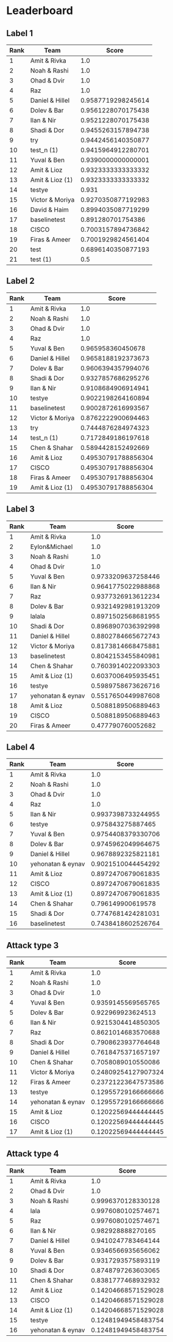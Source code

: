 # Leaderboard

## Label 1
| Rank | Team | Score |
|---|---|---|
|1|Amit & Rivka|1.0|
|2|Noah & Rashi|1.0|
|3|Ohad & Dvir|1.0|
|4|Raz|1.0|
|5|Daniel & Hillel|0.9587719298245614|
|6|Dolev & Bar|0.9561228070175438|
|7|Ilan & Nir|0.9521228070175438|
|8|Shadi & Dor|0.9455263157894738|
|9|try|0.9442456140350877|
|10|test_n (1)|0.9415964912280701|
|11|Yuval & Ben|0.9390000000000001|
|12|Amit & Lioz|0.9323333333333332|
|13|Amit & Lioz (1)|0.9323333333333332|
|14|testye|0.931|
|15|Victor & Moriya|0.9270350877192983|
|16|David & Haim|0.8994035087719299|
|17|baselinetest|0.891280701754386|
|18|CISCO|0.7003157894736842|
|19|Firas & Ameer|0.7001929824561404|
|20|test|0.6896140350877193|
|21|test (1)|0.5|


## Label 2
| Rank | Team | Score |
|---|---|---|
|1|Amit & Rivka|1.0|
|2|Noah & Rashi|1.0|
|3|Ohad & Dvir|1.0|
|4|Raz|1.0|
|5|Yuval & Ben|0.965958360450678|
|6|Daniel & Hillel|0.9658188192373673|
|7|Dolev & Bar|0.9606394357994076|
|8|Shadi & Dor|0.9327857686295276|
|9|Ilan & Nir|0.9108684906914941|
|10|testye|0.9022198264160894|
|11|baselinetest|0.9002872616993567|
|12|Victor & Moriya|0.8762222900694463|
|13|try|0.7444876284974323|
|14|test_n (1)|0.7172849186197618|
|15|Chen & Shahar|0.5894428152492669|
|16|Amit & Lioz|0.49530791788856304|
|17|CISCO|0.49530791788856304|
|18|Firas & Ameer|0.49530791788856304|
|19|Amit & Lioz (1)|0.49530791788856304|


## Label 3
| Rank | Team | Score |
|---|---|---|
|1|Amit & Rivka|1.0|
|2|Eylon&Michael|1.0|
|3|Noah & Rashi|1.0|
|4|Ohad & Dvir|1.0|
|5|Yuval & Ben|0.9733209637258446|
|6|Ilan & Nir|0.9641775022988868|
|7|Raz|0.9377326913612234|
|8|Dolev & Bar|0.9321492981913209|
|9|lalala|0.8971502568681955|
|10|Shadi & Dor|0.8968907036392998|
|11|Daniel & Hillel|0.8802784665672743|
|12|Victor & Moriya|0.8173814668475881|
|13|baselinetest|0.8042153455840981|
|14|Chen & Shahar|0.7603914022093303|
|15|Amit & Lioz (1)|0.6037006495935451|
|16|testye|0.5989758673626716|
|17|yehonatan & eynav|0.5517650449987608|
|18|Amit & Lioz|0.5088189506889463|
|19|CISCO|0.5088189506889463|
|20|Firas & Ameer|0.477790760052682|


## Label 4
| Rank | Team | Score |
|---|---|---|
|1|Amit & Rivka|1.0|
|2|Noah & Rashi|1.0|
|3|Ohad & Dvir|1.0|
|4|Raz|1.0|
|5|Ilan & Nir|0.9937398733244955|
|6|testye|0.975843275887465|
|7|Yuval & Ben|0.9754408379330706|
|8|Dolev & Bar|0.9745962049964675|
|9|Daniel & Hillel|0.9678892325821181|
|10|yehonatan & eynav|0.9021510044454292|
|11|Amit & Lioz|0.8972470679061835|
|12|CISCO|0.8972470679061835|
|13|Amit & Lioz (1)|0.8972470679061835|
|14|Chen & Shahar|0.796149900619578|
|15|Shadi & Dor|0.7747681424281031|
|16|baselinetest|0.7438418602526764|


## Attack type 3
| Rank | Team | Score |
|---|---|---|
|1|Amit & Rivka|1.0|
|2|Noah & Rashi|1.0|
|3|Ohad & Dvir|1.0|
|4|Yuval & Ben|0.9359145569565765|
|5|Dolev & Bar|0.922969923624513|
|6|Ilan & Nir|0.9215304414850305|
|7|Raz|0.8621014683570688|
|8|Shadi & Dor|0.7908623937764648|
|9|Daniel & Hillel|0.7618475371657197|
|10|Chen & Shahar|0.7058089010550086|
|11|Victor & Moriya|0.24809254127907324|
|12|Firas & Ameer|0.23721223647573586|
|13|testye|0.12955729166666666|
|14|yehonatan & eynav|0.12955729166666666|
|15|Amit & Lioz|0.12022569444444445|
|16|CISCO|0.12022569444444445|
|17|Amit & Lioz (1)|0.12022569444444445|


## Attack type 4
| Rank | Team | Score |
|---|---|---|
|1|Amit & Rivka|1.0|
|2|Ohad & Dvir|1.0|
|3|Noah & Rashi|0.9996370128330128|
|4|lala|0.9976080102574671|
|5|Raz|0.9976080102574671|
|6|Ilan & Nir|0.982928888270165|
|7|Daniel & Hillel|0.9410247783464144|
|8|Yuval & Ben|0.9346566935656062|
|9|Dolev & Bar|0.9317293575893119|
|10|Shadi & Dor|0.8748797263603065|
|11|Chen & Shahar|0.8381777468932932|
|12|Amit & Lioz|0.14204668571529028|
|13|CISCO|0.14204668571529028|
|14|Amit & Lioz (1)|0.14204668571529028|
|15|testye|0.12481949458483754|
|16|yehonatan & eynav|0.12481949458483754|


